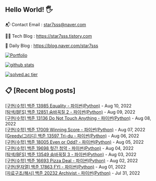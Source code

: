 ## Hello World! 🖐

📬 Contact Email : star7sss@naver.com

👨‍💻 Tech Blog : https://star7sss.tistory.com

🤪 Daily Blog : https://blog.naver.com/star7sss

[![Portfolio](https://img.shields.io/badge/Portfolio-%23000000.svg?style=for-the-badge&logo=firefox&logoColor=#FF7139)](https://fern-way-13f.notion.site/Jang-Thang-3b7b327981a2456c8ee5952eadb848b9)

[![github stats](https://github-readme-stats.vercel.app/api?username=jangThang&show_icons=true&hide_border=False)](https://star7sss.tistory.com)

[![solved.ac tier](http://mazassumnida.wtf/api/v2/generate_badge?boj=star7sss)](https://solved.ac/star7sss)

## 📋 [Recent blog posts]
[[구현/수학] 백준 13985 Equality - 파이썬(Python)](https://star7sss.tistory.com/466) - Aug 10, 2022<br>
[[탐색/BFS] 백준 12851 숨바꼭질 2 - 파이썬(Python)](https://star7sss.tistory.com/540) - Aug 09, 2022<br>
[[구현/수학] 백준 13136 Do Not Touch Anything - 파이썬(Python)](https://star7sss.tistory.com/465) - Aug 08, 2022<br>
[[구현/수학] 백준 17009 Winning Score - 파이썬(Python)](https://star7sss.tistory.com/463) - Aug 07, 2022<br>
[[Greedy/그리디] 백준 13597 Tri-du - 파이썬(Python)](https://star7sss.tistory.com/483) - Aug 06, 2022<br>
[[구현/수학] 백준 18005 Even or Odd? - 파이썬(Python)](https://star7sss.tistory.com/462) - Aug 05, 2022<br>
[[구현/수학] 백준 19698 헛간 청약 - 파이썬(Python)](https://star7sss.tistory.com/461) - Aug 04, 2022<br>
[[탐색/BFS] 백준 13549 숨바꼭질 3 - 파이썬(Python)](https://star7sss.tistory.com/539) - Aug 03, 2022<br>
[[구현/수학] 백준 16693 Pizza Deal - 파이썬(Python)](https://star7sss.tistory.com/460) - Aug 02, 2022<br>
[[구현/문자열] 백준 17863 FYI - 파이썬(Python)](https://star7sss.tistory.com/459) - Aug 01, 2022<br>
[[자료구조/해시] 백준 20232 Archivist - 파이썬(Python)](https://star7sss.tistory.com/481) - Jul 31, 2022<br>
